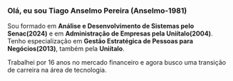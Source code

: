 

<h3>Olá, eu sou Tiago Anselmo Pereira (Anselmo-1981)</h3>

<p>Sou formado em <b>Análise e Desenvolvimento de Sistemas pelo Senac(2024)</b> e em <b>Administração de Empresas pela Uniítalo(2004)</b>. Tenho especialização em <b>Gestão Estratégica de Pessoas para Negócios(2013)</b>, também pela <b>Uniítalo</b>.</p>

<p>Trabalhei por 16 anos no mercado financeiro e agora busco uma transição de carreira na área de tecnologia.</p>                                                                                                                                                                                                                                                     


